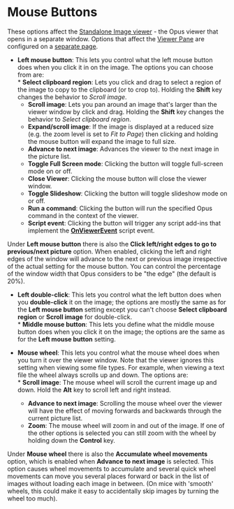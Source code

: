 # Mouse Buttons

These options affect the [Standalone Image viewer](/Manual/additional_functionality/viewing_images/RAEDME.md) - the Opus viewer that opens in a separate window. Options that affect the [Viewer Pane](/Manual/basic_concepts/the_lister/viewer_pane.md) are configured on a [separate page](../viewer_pane.md).

- **Left mouse button**: This lets you control what the left mouse button does when you click it in on the image. The options you can choose from are:  
  \* **Select clipboard region**: Lets you click and drag to select a region of the image to copy to the clipboard (or to crop to). Holding the **Shift** key changes the behavior to *Scroll image*.
  - **Scroll image**: Lets you pan around an image that's larger than the viewer window by click and drag. Holding the **Shift** key changes the behavior to *Select clipboard region*.
  - **Expand/scroll image**: If the image is displayed at a reduced size (e.g. the zoom level is set to *Fit to Page*) then clicking and holding the mouse button will expand the image to full size.
  - **Advance to next image**: Advances the viewer to the next image in the picture list.
  - **Toggle Full Screen mode**: Clicking the button will toggle full-screen mode on or off.
  - **Close Viewer**: Clicking the mouse button will close the viewer window.
  - **Toggle Slideshow**: Clicking the button will toggle slideshow mode on or off.
  - **Run a command**: Clicking the button will run the specified Opus command in the context of the viewer.
  - **Script event**: Clicking the button will trigger any script add-ins that implement the **[OnViewerEvent](/Manual/reference/scripting_reference/scripting_events/onviewerevent.md)** script event.

Under **Left mouse button** there is also the **Click left/right edges to go to previous/next picture** option. When enabled, clicking the left and right edges of the window will advance to the next or previous image irrespective of the actual setting for the mouse button. You can control the percentage of the window width that Opus considers to be "the edge" (the default is 20%).

- **Left double-click**: This lets you control what the left button does when you **double-click** it on the image; the options are mostly the same as for the **Left mouse button** setting except you can't choose **Select clipboard region** or **Scroll image** for double-click.  
  \* **Middle mouse button**: This lets you define what the middle mouse button does when you click it on the image; the options are the same as for the **Left mouse button** setting.

- **Mouse wheel**: This lets you control what the mouse wheel does when you turn it over the viewer window. Note that the viewer ignores this setting when viewing some file types. For example, when viewing a text file the wheel always scrolls up and down. The options are:  
  \* **Scroll image**: The mouse wheel will scroll the current image up and down. Hold the **Alt** key to scroll left and right instead.
  - **Advance to next image**: Scrolling the mouse wheel over the viewer will have the effect of moving forwards and backwards through the current picture list.
  - **Zoom**: The mouse wheel will zoom in and out of the image. If one of the other options is selected you can still zoom with the wheel by holding down the **Control** key.

Under **Mouse wheel** there is also the **Accumulate wheel movements** option, which is enabled when **Advance to next image** is selected. This option causes wheel movements to accumulate and several quick wheel movements can move you several places forward or back in the list of images without loading each image in between. (On mice with 'smooth' wheels, this could make it easy to accidentally skip images by turning the wheel too much).

 
